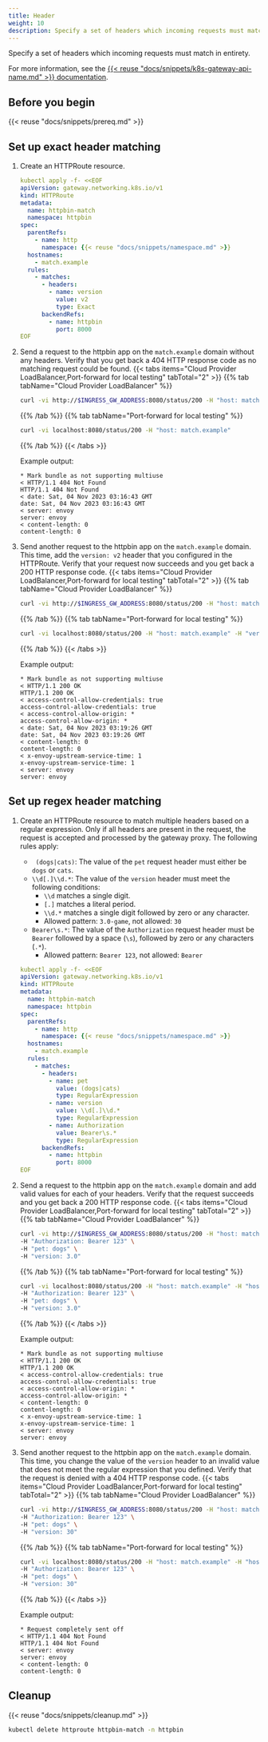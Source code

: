 ```yaml
---
title: Header 
weight: 10
description: Specify a set of headers which incoming requests must match in entirety.
---
```


Specify a set of headers which incoming requests must match in entirety.

For more information, see the [{{< reuse "docs/snippets/k8s-gateway-api-name.md" >}} documentation](https://gateway-api.sigs.k8s.io/api-types/httproute/#matches).

## Before you begin

{{< reuse "docs/snippets/prereq.md" >}}

## Set up exact header matching

1. Create an HTTPRoute resource. 
   ```yaml
   kubectl apply -f- <<EOF
   apiVersion: gateway.networking.k8s.io/v1
   kind: HTTPRoute
   metadata:
     name: httpbin-match
     namespace: httpbin
   spec:
     parentRefs:
       - name: http
         namespace: {{< reuse "docs/snippets/namespace.md" >}}
     hostnames:
       - match.example
     rules:
       - matches:
         - headers:
           - name: version
             value: v2
             type: Exact
         backendRefs:
           - name: httpbin
             port: 8000
   EOF
   ```

2. Send a request to the httpbin app on the `match.example` domain without any headers. Verify that you get back a 404 HTTP response code as no matching request could be found. 
   {{< tabs items="Cloud Provider LoadBalancer,Port-forward for local testing" tabTotal="2" >}}
   {{% tab tabName="Cloud Provider LoadBalancer" %}}
   ```sh
   curl -vi http://$INGRESS_GW_ADDRESS:8080/status/200 -H "host: match.example:8080"
   ```
   {{% /tab %}}
   {{% tab tabName="Port-forward for local testing" %}}
   ```sh
   curl -vi localhost:8080/status/200 -H "host: match.example"
   ```
   {{% /tab %}}
   {{< /tabs >}}

   Example output: 
   ```
   * Mark bundle as not supporting multiuse
   < HTTP/1.1 404 Not Found
   HTTP/1.1 404 Not Found
   < date: Sat, 04 Nov 2023 03:16:43 GMT
   date: Sat, 04 Nov 2023 03:16:43 GMT
   < server: envoy
   server: envoy
   < content-length: 0
   content-length: 0
   ```

3. Send another request to the httpbin app on the `match.example` domain. This time, add the `version: v2` header that you configured in the HTTPRoute. Verify that your request now succeeds and you get back a 200 HTTP response code. 
   {{< tabs items="Cloud Provider LoadBalancer,Port-forward for local testing" tabTotal="2" >}}
   {{% tab tabName="Cloud Provider LoadBalancer" %}}
   ```sh
   curl -vi http://$INGRESS_GW_ADDRESS:8080/status/200 -H "host: match.example:8080" -H "version: v2"
   ```
   {{% /tab %}}
   {{% tab tabName="Port-forward for local testing" %}}
   ```sh
   curl -vi localhost:8080/status/200 -H "host: match.example" -H "version: v2"
   ```
   {{% /tab %}}
   {{< /tabs >}}

   Example output: 
   ```
   * Mark bundle as not supporting multiuse
   < HTTP/1.1 200 OK
   HTTP/1.1 200 OK
   < access-control-allow-credentials: true
   access-control-allow-credentials: true
   < access-control-allow-origin: *
   access-control-allow-origin: *
   < date: Sat, 04 Nov 2023 03:19:26 GMT
   date: Sat, 04 Nov 2023 03:19:26 GMT
   < content-length: 0
   content-length: 0
   < x-envoy-upstream-service-time: 1
   x-envoy-upstream-service-time: 1
   < server: envoy
   server: envoy
   ```
   
## Set up regex header matching

1. Create an HTTPRoute resource to match multiple headers based on a regular expression. Only if all headers are present in the request, the request is accepted and processed by the gateway proxy. The following rules apply: 
   * ` (dogs|cats)`: The value of the `pet` request header must either be `dogs` or `cats`.
   * `\\d[.]\\d.*`: The value of the `version` header must meet the following conditions: 
     * `\\d` matches a single digit.
     * `[.]` matches a literal period.
     * `\\d.*` matches a single digit followed by zero or any character.
     * Allowed pattern: `3.0-game`, not allowed: `30`
   * `Bearer\s.*`: The value of the `Authorization` request header must be `Bearer` followed by a space (`\s`), followed by zero or any characters (`.*`).
     * Allowed pattern: `Bearer 123`, not allowed: `Bearer` 
   ```yaml
   kubectl apply -f- <<EOF
   apiVersion: gateway.networking.k8s.io/v1
   kind: HTTPRoute
   metadata:
     name: httpbin-match
     namespace: httpbin
   spec:
     parentRefs:
       - name: http
         namespace: {{< reuse "docs/snippets/namespace.md" >}}
     hostnames:
       - match.example
     rules:
       - matches:
         - headers:
           - name: pet
             value: (dogs|cats)
             type: RegularExpression
           - name: version
             value: \\d[.]\\d.*
             type: RegularExpression
           - name: Authorization
             value: Bearer\s.*
             type: RegularExpression
         backendRefs:
           - name: httpbin
             port: 8000
   EOF
   ```

2. Send a request to the httpbin app on the `match.example` domain and add valid values for each of your headers. Verify that the request succeeds and you get back a 200 HTTP response code. 
   {{< tabs items="Cloud Provider LoadBalancer,Port-forward for local testing" tabTotal="2" >}}
   {{% tab tabName="Cloud Provider LoadBalancer" %}}
   ```sh
   curl -vi http://$INGRESS_GW_ADDRESS:8080/status/200 -H "host: match.example:8080" -H "host: match.example" \
   -H "Authorization: Bearer 123" \
   -H "pet: dogs" \
   -H "version: 3.0" 
   ```
   {{% /tab %}}
   {{% tab tabName="Port-forward for local testing" %}}
   ```sh
   curl -vi localhost:8080/status/200 -H "host: match.example" -H "host: match.example" \
   -H "Authorization: Bearer 123" \
   -H "pet: dogs" \
   -H "version: 3.0"
   ```
   {{% /tab %}}
   {{< /tabs >}}

   Example output: 
   ```
   * Mark bundle as not supporting multiuse
   < HTTP/1.1 200 OK
   HTTP/1.1 200 OK
   < access-control-allow-credentials: true
   access-control-allow-credentials: true
   < access-control-allow-origin: *
   access-control-allow-origin: *
   < content-length: 0
   content-length: 0
   < x-envoy-upstream-service-time: 1
   x-envoy-upstream-service-time: 1
   < server: envoy
   server: envoy
   ```

3. Send another request to the httpbin app on the `match.example` domain. This time, you change the value of the `version` header to an invalid value that does not meet the regular expression that you defined. Verify that the request is denied with a 404 HTTP response code. 
   {{< tabs items="Cloud Provider LoadBalancer,Port-forward for local testing" tabTotal="2" >}}
   {{% tab tabName="Cloud Provider LoadBalancer" %}}
   ```sh
   curl -vi http://$INGRESS_GW_ADDRESS:8080/status/200 -H "host: match.example:8080" -H "host: match.example" \
   -H "Authorization: Bearer 123" \
   -H "pet: dogs" \
   -H "version: 30"
   ```
   {{% /tab %}}
   {{% tab tabName="Port-forward for local testing" %}}
   ```sh
   curl -vi localhost:8080/status/200 -H "host: match.example" -H "host: match.example" \
   -H "Authorization: Bearer 123" \
   -H "pet: dogs" \
   -H "version: 30"
   ```
   {{% /tab %}}
   {{< /tabs >}}

   Example output: 
   ```
   * Request completely sent off
   < HTTP/1.1 404 Not Found
   HTTP/1.1 404 Not Found
   < server: envoy
   server: envoy
   < content-length: 0
   content-length: 0

   ```
## Cleanup

{{< reuse "docs/snippets/cleanup.md" >}}

```sh
kubectl delete httproute httpbin-match -n httpbin
```


